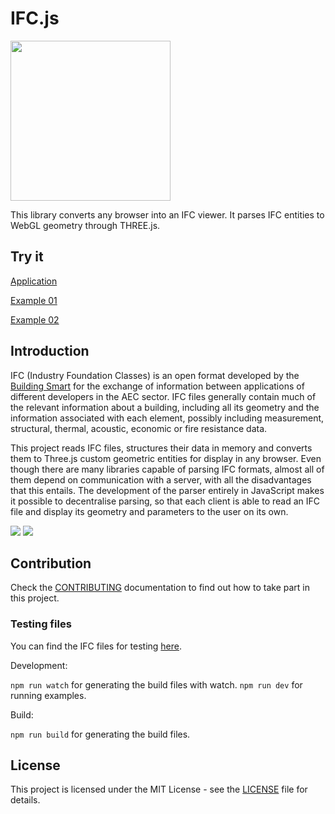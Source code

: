 # IFC.js

<a href="url"><img src="https://github.com/agviegas/IFC.js/blob/master/img/logo.jpg"  height="256" width="256" ></a>

This library converts any browser into an IFC viewer. It parses IFC entities to WebGL geometry through THREE.js.

## Try it

[Application](https://agviegas.github.io/IFC.js/examples/00/)

[Example 01](https://agviegas.github.io/IFC.js/examples/01/)

[Example 02](https://agviegas.github.io/IFC.js/examples/02/)

## Introduction

IFC (Industry Foundation Classes) is an open format developed by the [Building Smart](https://www.buildingsmart.org/) for the exchange of information between applications of different developers in the AEC sector. IFC files generally contain much of the relevant information about a building, including all its geometry and the information associated with each element, possibly including measurement, structural, thermal, acoustic, economic or fire resistance data.

This project reads IFC files, structures their data in memory and converts them to Three.js custom geometric entities for display in any browser. Even though there are many libraries capable of parsing IFC formats, almost all of them depend on communication with a server, with all the disadvantages that this entails. The development of the parser entirely in JavaScript makes it possible to decentralise parsing, so that each client is able to read an IFC file and display its geometry and parameters to the user on its own.

<a href="url"><img src="https://github.com/agviegas/IFC.js/blob/master/img/20201124_screenshot.jpg"  ></a>
<a href="url"><img src="https://github.com/agviegas/IFC.js/blob/master/img/20201130_screenshot.jpg"  ></a>

## Contribution

Check the [CONTRIBUTING](https://github.com/agviegas/IFC.js/blob/master/CONTRIBUTING.md) documentation to find out how to take part in this project.

### Testing files
You can find the IFC files for testing [here](https://drive.google.com/drive/folders/1wXLaf1wPaWzfEwWzu7kNTdJoOUqU6K0E?usp=sharing).

Development:

`npm run watch` for generating the build files with watch.
`npm run dev` for running examples.

Build:

`npm run build` for generating the build files.


## License

This project is licensed under the MIT License - see the [LICENSE](LICENSE) file for details.
